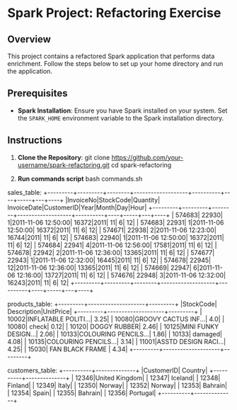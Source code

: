 # Spark Project: Refactoring Exercise

## Overview

This project contains a refactored Spark application that performs data enrichment. Follow the steps below to set up your home directory and run the application.

## Prerequisites

- **Spark Installation**: Ensure you have Spark installed on your system. Set the `SPARK_HOME` environment variable to the Spark installation directory.

## Instructions

1. **Clone the Repository**:
   git clone https://github.com/your-username/spark-refactoring.git
   cd spark-refactoring

2. **Run commands script**
    bash commands.sh

sales_table:
+---------+---------+--------+-------------------+----------+----+-----+---+----+
|InvoiceNo|StockCode|Quantity|        InvoiceDate|CustomerID|Year|Month|Day|Hour|
+---------+---------+--------+-------------------+----------+----+-----+---+----+
|   574683|    22930|       1|2011-11-06 12:50:00|     16372|2011|   11|  6|  12|
|   574683|    22931|       1|2011-11-06 12:50:00|     16372|2011|   11|  6|  12|
|   574671|    22938|       2|2011-11-06 12:23:00|     16744|2011|   11|  6|  12|
|   574683|    22940|       1|2011-11-06 12:50:00|     16372|2011|   11|  6|  12|
|   574684|    22941|       4|2011-11-06 12:56:00|     17581|2011|   11|  6|  12|
|   574678|    22942|       2|2011-11-06 12:36:00|     13365|2011|   11|  6|  12|
|   574677|    22943|       1|2011-11-06 12:32:00|     16445|2011|   11|  6|  12|
|   574678|    22945|      12|2011-11-06 12:36:00|     13365|2011|   11|  6|  12|
|   574669|    22947|       6|2011-11-06 12:16:00|     13727|2011|   11|  6|  12|
|   574676|    22948|       3|2011-11-06 12:32:00|     16243|2011|   11|  6|  12|
+---------+---------+--------+-------------------+----------+----+-----+---+----+

products_table:
+---------+--------------------+---------+
|StockCode|         Description|UnitPrice|
+---------+--------------------+---------+
|    10002|INFLATABLE POLITI...|     3.25|
|    10080|GROOVY CACTUS INF...|      4.0|
|    10080|               check|     0.12|
|    10120|        DOGGY RUBBER|     2.46|
|    10125|MINI FUNKY DESIGN...|     2.06|
|    10133|COLOURING PENCILS...|     1.86|
|    10133|             damaged|     4.08|
|    10135|COLOURING PENCILS...|     3.14|
|    11001|ASSTD DESIGN RACI...|     4.25|
|    15030|    FAN BLACK FRAME |     4.34|
+---------+--------------------+---------+

customers_table:
+----------+--------------+
|CustomerID|       Country|
+----------+--------------+
|     12346|United Kingdom|
|     12347|       Iceland|
|     12348|       Finland|
|     12349|         Italy|
|     12350|        Norway|
|     12352|        Norway|
|     12353|       Bahrain|
|     12354|         Spain|
|     12355|       Bahrain|
|     12356|      Portugal|
+----------+--------------+